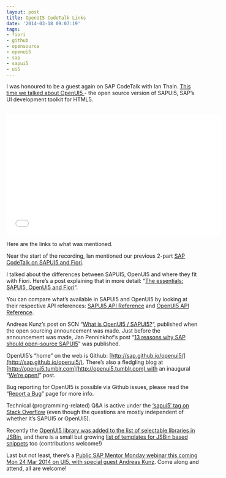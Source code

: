 ```yaml
---
layout: post
title: OpenUI5 CodeTalk Links
date: '2014-03-18 09:07:19'
tags:
- fiori
- github
- opensource
- openui5
- sap
- sapui5
- ui5
---
```



I was honoured to be a guest again on SAP CodeTalk with Ian Thain. [This time we talked about OpenUI5 ](https://www.youtube.com/watch?v=IEXNLHn9Yus)- the open source version of SAPUI5, SAP’s UI development toolkit for HTML5.

 <iframe allowfullscreen="" frameborder="0" height="315" src="//www.youtube.com/embed/IEXNLHn9Yus" width="560"></iframe>

Here are the links to what was mentioned.

Near the start of the recording, Ian mentioned our previous 2-part [SAP CodeTalk on SAPUI5 and Fiori](http://www.youtube.com/playlist?list=PLfctWmgNyOIcae85Ytr6b_J1jgcDb4-JL).

I talked about the differences between SAPUI5, OpenUI5 and where they fit with Fiori. Here’s a post explaining that in more detail: “[The essentials: SAPUI5, OpenUI5 and Fiori](http://www.bluefinsolutions.com/Blogs/DJ-Adams/February-2014/The-essentials-SAP-UI5-OpenUI5-and-Fiori/)“.

You can compare what’s available in SAPUI5 and OpenUI5 by looking at their respective API references: [SAPUI5 API Reference](https://sapui5.hana.ondemand.com/sdk/#docs/api/symbols/sap.html) and [OpenUI5 API Reference](https://openui5.hana.ondemand.com/#docs/api/symbols/sap.html).

Andreas Kunz’s post on SCN “[What is OpenUI5 / SAPUI5?](http://scn.sap.com/community/developer-center/front-end/blog/2013/12/11/what-is-openui5-sapui5)“, published when the open sourcing announcement was made. Just before the announcement was made, Jan Penninkhof’s post “[13 reasons why SAP should open-source SAPUI5](http://scn.sap.com/community/developer-center/front-end/blog/2013/11/20/reasons-why-sap-should-open-source-sapui5)” was published.

OpenUI5’s “home” on the web is Github: [http://sap.github.io/openui5/](http://sap.github.io/openui5/). There’s also a fledgling blog at [http://openui5.tumblr.com](http://openui5.tumblr.com) with an inaugural “[We’re open!](http://openui5.tumblr.com/post/79478900762/were-open)” post.

Bug reporting for OpenUI5 is possible via Github issues, please read the “[Report a Bug](http://sap.github.io/openui5/bugreports.html)” page for more info.

Technical (programming-related) Q&A is active under the [‘sapui5′ tag on Stack Overflow](http://stackoverflow.com/questions/tagged/ui5%20or%20sapui5%20or%20openui5) (even though the questions are mostly independent of whether it’s SAPUI5 or OpenUI5).

Recently the [OpenUI5 library was added to the list of selectable libraries in JSBin](http://scn.sap.com/community/developer-center/front-end/blog/2014/03/04/small-steps-openui5-toolkit-now-in-jsbincom), and there is a small but growing [list of templates for JSBin based snippets](https://github.com/ui5org/ui5templates/blob/master/README.md) too (contributions welcome!)

Last but not least, there’s a [Public SAP Mentor Monday webinar this coming Mon 24 Mar 2014 on UI5, with special guest Andreas Kunz](http://scn.sap.com/community/developer-center/front-end/blog/2014/02/13/public-sap-mentor-monday-on-ui5-with-andreas-kunz). Come along and attend, all are welcome!


